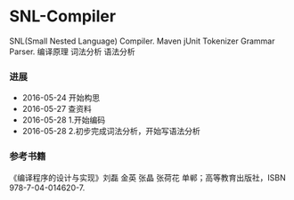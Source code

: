 # SNL-Compiler
SNL(Small Nested Language) Compiler.  Maven jUnit Tokenizer Grammar Parser.  编译原理 词法分析 语法分析

### 进展
- 2016-05-24 开始构思
- 2016-05-27 查资料
- 2016-05-28 1.开始编码
- 2016-05-28 2.初步完成词法分析，开始写语法分析

### 参考书籍
《编译程序的设计与实现》刘磊 金英 张晶 张荷花 单郸；高等教育出版社，ISBN 978-7-04-014620-7.  
